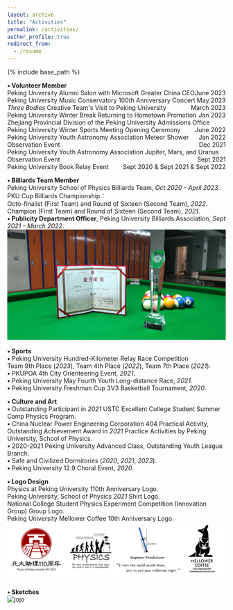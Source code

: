 ```yaml
---
layout: archive
title: "Activities"
permalink: /activities/
author_profile: true
redirect_from:
  - /resume
---
```


{% include base_path %}

 **• Volunteer Member**<br>
Peking University Alumni Salon with Microsoft Greater China CEO <span style="float: right;">June 2023</span><br>
Peking University Music Conservatory 100th Anniversary Concert <span style="float: right;">May 2023</span><br>
<i>Three Bodies</i> Creative Team's Visit to Peking University <span style="float: right;">March 2023</span><br>
Peking University Winter Break Returning to Hometown Promotion <span style="float: right;">Jan 2023</span><br>
Zhejiang Provincial Division of the Peking University Admissions Office <span style="float: right;">June 2022</span><br>
Peking University Winter Sports Meeting Opening Ceremony <span style="float: right;">Jan 2022</span><br>
Peking University Youth Astronomy Association Meteor Shower Observation Event <span style="float: right;">Dec 2021</span><br>
Peking University Youth Astronomy Association Jupiter, Mars, and Uranus Observation Event <span style="float: right;">Sept 2021</span><br>
Peking University Book Relay Event <span style="float: right;">Sept 2020 & Sept 2021 & Sept 2022</span>

 **• Billiards Team Member**<br>
Peking University School of Physics Billiards Team, <i>Oct 2020 - April 2023</i>.<br>
PKU Cup Billiards Championship：<br>
Octo-finalist (First Team) and Round of Sixteen (Second Team), <i>2022</i>.<br>
Champion (First Team) and Round of Sixteen (Second Team), <i>2021</i>.<br>
 **• Publicity Department Officer**, Peking University Billiards Association, <i>Sept 2021 - March 2022</i>.
 <img src="../images/billiards.jpg" alt="billiards">

 **• Sports**<br>
 **•** Peking University Hundred-Kilometer Relay Race Competition<br>
Team 9th Place (<i>2023</i>), Team 4th Place (<i>2022</i>), Team 7th Place (<i>2021</i>).<br>
 **•** PKUPOA 4th City Orienteering Event, <i>2021</i>.<br>
 **•** Peking University May Fourth Youth Long-distance Race, <i>2021</i>.<br>
 **•** Peking University Freshman Cup 3V3 Basketball Tournament, <i>2020</i>.

 **• Culture and Art**<br>
 **•** Outstanding Participant in <i>2021</i> USTC Excellent College Student Summer Camp Physics Program.<br>
 **•** China Nuclear Power Engineering Corporation 404 Practical Activity, Outstanding Achievement Award in <i>2021</i> Practice Activities by Peking University, School of Physics.<br>
 **•** 2020-2021 Peking University Advanced Class, Outstanding Youth League Branch.<br>
 **•** Safe and Civilized Dormitories (<i>2020</i>, <i>2021</i>, <i>2023</i>).<br>
 **•** Peking University 12.9 Choral Event, <i>2020</i>.
 
 **• Logo Design**<br>
Physics at Peking University 110th Anniversary Logo.<br>
Peking University, School of Physics <i>2021</i> Shirt Logo.<br>
National College Student Physics Experiment Competition (Innovation Group) Group Logo.<br>
Peking University Mellower Coffee 10th Anniversary Logo.
<img src="../images/logo.png" alt="logo">

 **• Sketches**<br>
 <img src="../images/jojo.png" alt="jojo">
